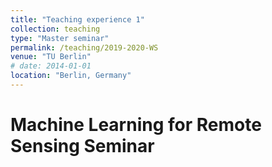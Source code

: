 ```yaml
---
title: "Teaching experience 1"
collection: teaching
type: "Master seminar"
permalink: /teaching/2019-2020-WS
venue: "TU Berlin"
# date: 2014-01-01
location: "Berlin, Germany"
---
```



Machine Learning for Remote Sensing Seminar
======

<!-- Heading 2
======

Heading 3
====== -->